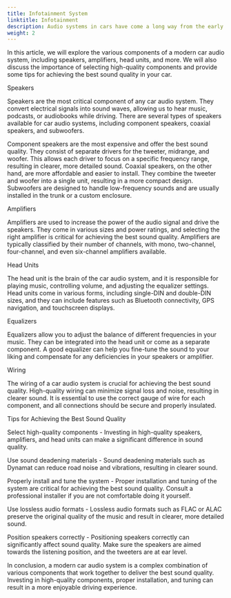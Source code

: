 ```yaml
---
title: Infotainment System
linktitle: Infotainment
description: Audio systems in cars have come a long way from the early days of AM/FM radios. Today, car audio systems are an integral part of the driving experience and can significantly enhance the overall enjoyment of a road trip or daily commute.
weight: 2
---
```

<!-- markdownlint-disable MD033 -->


In this article, we will explore the various components of a modern car audio system, including speakers, amplifiers, head units, and more. We will also discuss the importance of selecting high-quality components and provide some tips for achieving the best sound quality in your car.

Speakers

Speakers are the most critical component of any car audio system. They convert electrical signals into sound waves, allowing us to hear music, podcasts, or audiobooks while driving. There are several types of speakers available for car audio systems, including component speakers, coaxial speakers, and subwoofers.

Component speakers are the most expensive and offer the best sound quality. They consist of separate drivers for the tweeter, midrange, and woofer. This allows each driver to focus on a specific frequency range, resulting in clearer, more detailed sound. Coaxial speakers, on the other hand, are more affordable and easier to install. They combine the tweeter and woofer into a single unit, resulting in a more compact design. Subwoofers are designed to handle low-frequency sounds and are usually installed in the trunk or a custom enclosure.

Amplifiers

Amplifiers are used to increase the power of the audio signal and drive the speakers. They come in various sizes and power ratings, and selecting the right amplifier is critical for achieving the best sound quality. Amplifiers are typically classified by their number of channels, with mono, two-channel, four-channel, and even six-channel amplifiers available.

Head Units

The head unit is the brain of the car audio system, and it is responsible for playing music, controlling volume, and adjusting the equalizer settings. Head units come in various forms, including single-DIN and double-DIN sizes, and they can include features such as Bluetooth connectivity, GPS navigation, and touchscreen displays.

Equalizers

Equalizers allow you to adjust the balance of different frequencies in your music. They can be integrated into the head unit or come as a separate component. A good equalizer can help you fine-tune the sound to your liking and compensate for any deficiencies in your speakers or amplifier.

Wiring

The wiring of a car audio system is crucial for achieving the best sound quality. High-quality wiring can minimize signal loss and noise, resulting in clearer sound. It is essential to use the correct gauge of wire for each component, and all connections should be secure and properly insulated.

Tips for Achieving the Best Sound Quality

Select high-quality components - Investing in high-quality speakers, amplifiers, and head units can make a significant difference in sound quality.

Use sound deadening materials - Sound deadening materials such as Dynamat can reduce road noise and vibrations, resulting in clearer sound.

Properly install and tune the system - Proper installation and tuning of the system are critical for achieving the best sound quality. Consult a professional installer if you are not comfortable doing it yourself.

Use lossless audio formats - Lossless audio formats such as FLAC or ALAC preserve the original quality of the music and result in clearer, more detailed sound.

Position speakers correctly - Positioning speakers correctly can significantly affect sound quality. Make sure the speakers are aimed towards the listening position, and the tweeters are at ear level.

In conclusion, a modern car audio system is a complex combination of various components that work together to deliver the best sound quality. Investing in high-quality components, proper installation, and tuning can result in a more enjoyable driving experience.